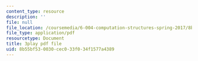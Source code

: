 ```yaml
---
content_type: resource
description: ''
file: null
file_location: /coursemedia/6-004-computation-structures-spring-2017/8b55bf530030cec033f034f1577a4389_qSLkk5o1Mc8.pdf
file_type: application/pdf
resourcetype: Document
title: 3play pdf file
uid: 8b55bf53-0030-cec0-33f0-34f1577a4389
---
```

